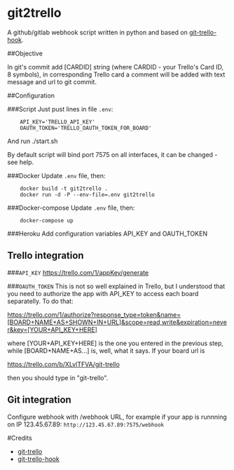 # git2trello

A github/gitlab webhook script written in python and based on [git-trello-hook](https://github.com/hewigovens/git-trello-hook).

##Objective

In git's commit add [CARDID] string (where CARDID - your Trello's Card ID, 8 symbols), 
in corresponding Trello card a comment will be added with text message and url to git commit.

##Configuration

###Script
Just pust lines in file `.env`:

        API_KEY='TRELLO_API_KEY'
        OAUTH_TOKEN='TRELLO_OAUTH_TOKEN_FOR_BOARD'
        
And run ./start.sh

By default script will bind port 7575 on all interfaces, it can be changed - see help.

###Docker
Update `.env` file, then:

        docker build -t git2trello .
        docker run -d -P --env-file=.env git2trello

###Docker-compose
Update `.env` file, then:

        docker-compose up

###Heroku
Add configuration variables API_KEY and OAUTH_TOKEN

## Trello integration

###`API_KEY`
https://trello.com/1/appKey/generate

###`OAUTH_TOKEN`
This is not so well explained in Trello, but I understood that you need to authorize the app with API_KEY to access each board separatelly. To do that:

https://trello.com/1/authorize?response_type=token&name=[BOARD+NAME+AS+SHOWN+IN+URL]&scope=read,write&expiration=never&key=[YOUR+API_KEY+HERE]

where [YOUR+API_KEY+HERE] is the one you entered in the previous step, while [BOARD+NAME+AS...] is, well, what it says. If your board url is 

https://trello.com/b/XLvlTFVA/git-trello

then you should type in "git-trello".

## Git integration

Configure webhook with /webhook URL, for example if your app is runnning on IP 123.45.67.89: `http://123.45.67.89:7575/webhook`

#Credits

* [git-trello](https://github.com/zmilojko/git-trello)
* [git-trello-hook](https://github.com/hewigovens/git-trello-hook)
